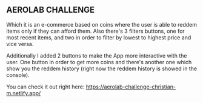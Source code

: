 AEROLAB CHALLENGE
---------------------------------------------------------------------------
Which it is an e-commerce based on coins where the user is able to reddem items only if they can afford them. Also there's 3 filters buttons, one for most recent items, and two in order to filter by lowest to highest price and vice versa. 

Additionally I added 2 buttons to make the App more interactive with the user. One button in order to get more coins and there's another one which show you the reddem history (right now the reddem history is showed in the console).

You can check it out right here: https://aerolab-challenge-christian-m.netlify.app/
